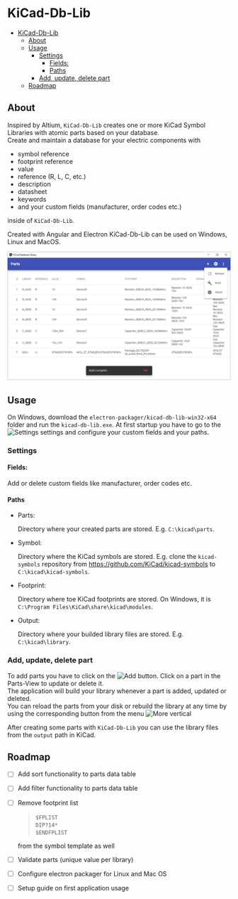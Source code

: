 # KiCad-Db-Lib

- [KiCad-Db-Lib](#kicad-db-lib)
  - [About](#about)
  - [Usage](#usage)
    - [Settings](#settings)
      - [Fields:](#fields)
      - [Paths](#paths)
    - [Add, update, delete part](#add-update-delete-part)
  - [Roadmap](#roadmap)

## About

Inspired by Altium, `KiCad-Db-Lib` creates one or more KiCad Symbol Libraries with atomic parts based on your database.  
Create and maintain a database for your electric components with

- symbol reference
- footprint reference
- value
- reference (R, L, C, etc.)
- description
- datasheet
- keywords
- and your custom fields (manufacturer, order codes etc.)

inside of `KiCad-Db-Lib`.

Created with Angular and Electron KiCad-Db-Lib can be used on Windows, Linux and MacOS.

![Screenshot](documentation/screenshot-parts.png 'Screenshot')

## Usage

On Windows, download the `electron-packager/kicad-db-lib-win32-x64` folder and run the `kicad-db-lib.exe`.
At first startup you have to go to the ![Settings][settings] settings and configure your custom fields and your paths.

### Settings

#### Fields:

Add or delete custom fields like manufacturer, order codes etc.

#### Paths

- Parts:

  Directory where your created parts are stored. E.g. `C:\kicad\parts`.

- Symbol:

  Directory where the KiCad symbols are stored. E.g. clone the `kicad-symbols` repository from https://github.com/KiCad/kicad-symbols to `C:\kicad\kicad-symbols`.

- Footprint:

  Directory where toe KiCad footprints are stored. On Windows, it is `C:\Program Files\KiCad\share\kicad\modules`.

- Output:

  Directory where your builded library files are stored. E.g. `C:\kicad\library`.

### Add, update, delete part

To add parts you have to click on the ![Add][add] button. Click on a part in the Parts-View to update or delete it.  
The application will build your library whenever a part is added, updated or deleted.  
You can reload the parts from your disk or rebuild the library at any time by using the corresponding button from the menu ![More vertical][more-vert]

After creating some parts with `KiCad-Db-Lib` you can use the library files from the `output` path in KiCad.

## Roadmap

- [ ] Add sort functionality to parts data table
- [ ] Add filter functionality to parts data table
- [ ] Remove footprint list

  > `$FPLIST`  
  > `DIP?14*`  
  > `$ENDFPLIST`

  from the symbol template as well

- [ ] Validate parts (unique value per library)
- [ ] Configure electron packager for Linux and Mac OS
- [ ] Setup guide on first application usage

[settings]: https://material.io/tools/icons/static/icons/baseline-settings-20px.svg 'Settings Icon'
[add]: https://material.io/tools/icons/static/icons/baseline-add-24px.svg 'Add Icon'
[more-vert]: https://material.io/tools/icons/static/icons/baseline-more_vert-24px.svg 'More vert Icon'
